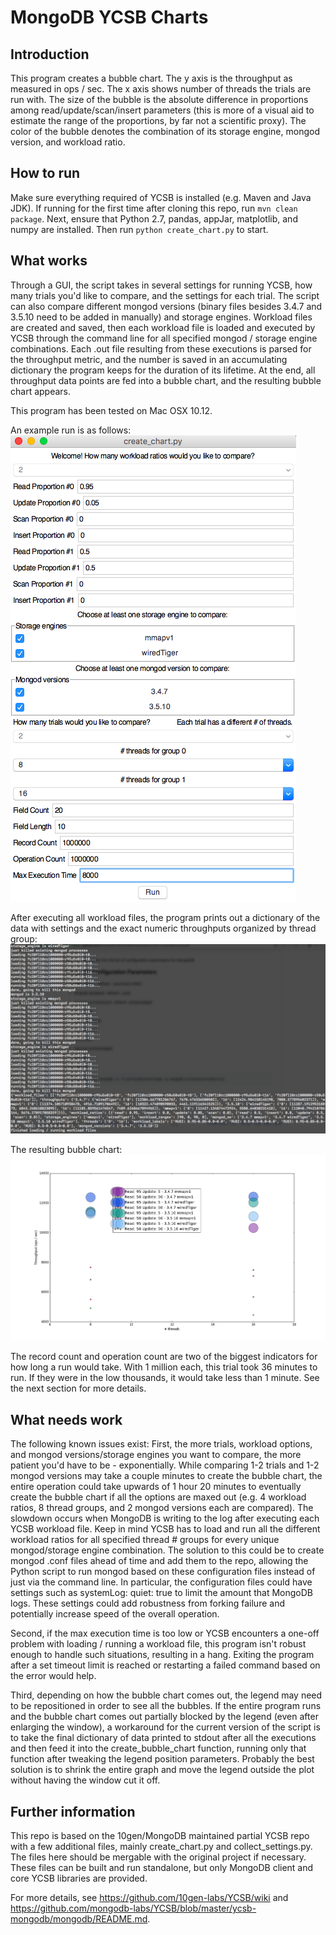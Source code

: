# MongoDB YCSB Charts

## Introduction
This program creates a bubble chart. The y axis is the throughput as measured in ops / sec. The x axis shows number of threads the trials are run with. 
The size of the bubble is the absolute difference in proportions among read/update/scan/insert parameters (this is more of a visual aid to estimate the range of the proportions, by far not a scientific proxy). 
The color of the bubble denotes the combination of its storage engine, mongod version, and workload ratio.

## How to run
Make sure everything required of YCSB is installed (e.g. Maven and Java JDK). If running for the first time after cloning this repo, run ```mvn clean package```. Next, ensure that Python 2.7, pandas, appJar, matplotlib, and numpy are installed. Then run ```python create_chart.py``` to start.

## What works
Through a GUI, the script takes in several settings for running YCSB, how many trials you'd like to compare, and the settings for each trial. The script can also compare different mongod versions (binary files besides 3.4.7 and 3.5.10 need to be added in manually) and storage engines. Workload files are created and saved, then each workload file is loaded and executed by YCSB through the command line for all specified mongod / storage engine combinations. Each .out file resulting from these executions is parsed for the throughput metric, and the number is saved in an accumulating dictionary the program keeps for the duration of its lifetime. At the end, all throughput data points are fed into a bubble chart, and the resulting bubble chart appears.

This program has been tested on Mac OSX 10.12.

An example run is as follows:
![Collecting Options](https://raw.githubusercontent.com/kimberlyhou/mongodb-ycsb-charts/master/images/options_screenshot.png)
   
After executing all workload files, the program prints out a dictionary of the data with settings and the exact numeric throughputs organized by thread group:
![Logged Output](https://raw.githubusercontent.com/kimberlyhou/mongodb-ycsb-charts/master/images/stdout_screenshot.png)
   
The resulting bubble chart:
![Bubble Chart](https://raw.githubusercontent.com/kimberlyhou/mongodb-ycsb-charts/master/images/bubble_chart.png)

The record count and operation count are two of the biggest indicators for how long a run would take. With 1 million each, this trial took 36 minutes to run. If they were in the low thousands, it would take less than 1 minute. See the next section for more details.

## What needs work
The following known issues exist: 
First, the more trials, workload options, and mongod versions/storage engines you want to compare, the more patient you'd have to be - exponentially. While comparing 1-2 trials and 1-2 mongod versions may take a couple minutes to create the bubble chart, the entire operation could take upwards of 1 hour 20 minutes to eventually create the bubble chart if all the options are maxed out (e.g. 4 workload ratios, 8 thread groups, and 2 mongod versions each are compared). The slowdown occurs when MongoDB is writing to the log after executing each YCSB workload file.
Keep in mind YCSB has to load and run all the different workload ratios for all specified thread # groups for every unique mongod/storage engine combination. The solution to this could be to create mongod .conf files ahead of time and add them to the repo, allowing the Python script to run mongod based on these configuration files instead of just via the command line. In particular, the configuration files could have settings such as systemLog: quiet: true to limit the amount that MongoDB logs. These settings could add robustness from forking failure and potentially increase speed of the overall operation.  

Second, if the max execution time is too low or YCSB encounters a one-off problem with loading / running a workload file, this program isn't robust enough to handle such situations, resulting in a hang. Exiting the program after a set timeout limit is reached or restarting a failed command based on the error would help. 

Third, depending on how the bubble chart comes out, the legend may need to be repositioned in order to see all the bubbles. If the entire program runs and the bubble chart comes out partially blocked by the legend (even after enlarging the window), a workaround for the current version of the script is to take the final dictionary of data printed to stdout after all the executions and then feed it into the create_bubble_chart function, running only that function after tweaking the legend position parameters. Probably the best solution is to shrink the entire graph and move the legend outside the plot without having the window cut it off.

## Further information
This repo is based on the 10gen/MongoDB maintained partial YCSB repo with a few additional files, mainly create_chart.py and collect_settings.py. The files here should be mergable with the original project if necessary.  These files can be built and run standalone, but only MongoDB client and core YCSB libraries are provided.

For more details, see https://github.com/10gen-labs/YCSB/wiki and https://github.com/mongodb-labs/YCSB/blob/master/ycsb-mongodb/mongodb/README.md.
